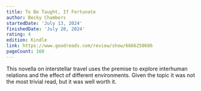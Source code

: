 ```yaml
---
title: To Be Taught, If Fortunate
author: Becky Chambers
startedDate: 'July 13, 2024'
finishedDate: 'July 20, 2024'
rating: 4
edition: Kindle
link: https://www.goodreads.com/review/show/6666250686
pageCount: 160
---
```


This novella on interstellar travel uses the premise to explore interhuman relations and the effect of different environments. Given the topic it was not the most trivial read, but it was well worth it.